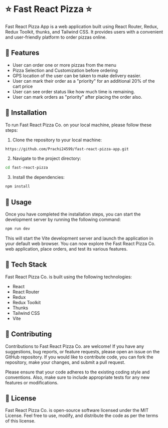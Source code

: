 # ⭐ Fast React Pizza ⭐

Fast React Pizza App is a web application built using React Router, Redux, Redux Toolkit, thunks, and Tailwind CSS. It provides users with a convenient and user-friendly platform to order pizzas online.

## 📌 Features

- User can order one or more pizzas from the menu
- Pizza Selection and Customization before ordering
- GPS location of the user can be taken to make delivery easier.
- User can mark their order as a "priority" for an additional 20% of the cart price
- User can see order status like how much time is remaining. 
- User can mark orders as "priority" after placing the order also.

## 📌 Installation

To run Fast React Pizza Co. on your local machine, please follow these steps:

1. Clone the repository to your local machine:
```bash
https://github.com/Prachi24599/fast-react-pizza-app.git
```
2. Navigate to the project directory:
```bash
cd fast-react-pizza
```
3. Install the dependencies:
```bash
npm install
```
## 📌 Usage

Once you have completed the installation steps, you can start the development server by running the following command:
```bash
npm run dev
```
This will start the Vite development server and launch the application in your default web browser. You can now explore the Fast React Pizza Co. web application, place orders, and test its various features.


## 📌 Tech Stack

Fast React Pizza Co. is built using the following technologies:

* React
* React Router
* Redux
* Redux Toolkit
* Thunks
* Tailwind CSS
* Vite

## 📌 Contributing

Contributions to Fast React Pizza Co. are welcome! If you have any suggestions, bug reports, or feature requests, please open an issue on the GitHub repository. If you would like to contribute code, you can fork the repository, make your changes, and submit a pull request.

Please ensure that your code adheres to the existing coding style and conventions. Also, make sure to include appropriate tests for any new features or modifications.

## 📌 License

Fast React Pizza Co. is open-source software licensed under the MIT License. Feel free to use, modify, and distribute the code as per the terms of this license.



